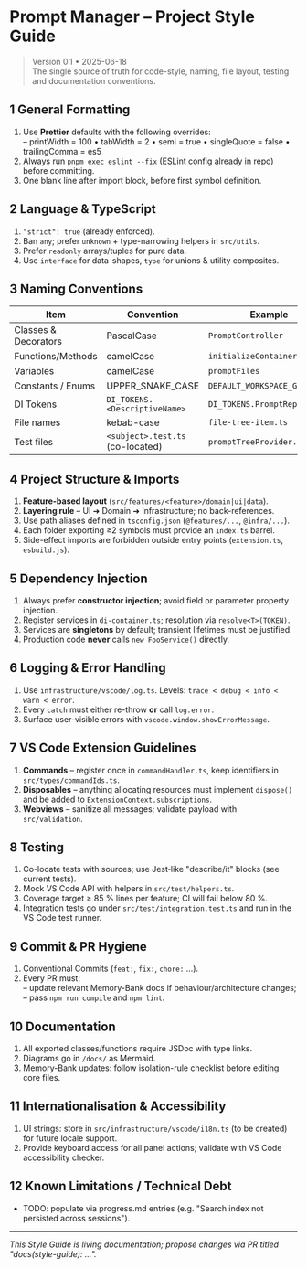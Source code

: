# Prompt Manager – Project Style Guide

> Version 0.1 • 2025-06-18  
> The single source of truth for code-style, naming, file layout, testing and documentation conventions.

## 1 General Formatting

1. Use **Prettier** defaults with the following overrides:  
   – printWidth = 100 • tabWidth = 2 • semi = true • singleQuote = false • trailingComma = es5
2. Always run `pnpm exec eslint --fix` (ESLint config already in repo) before committing.
3. One blank line after import block, before first symbol definition.

## 2 Language & TypeScript

1. `"strict": true` (already enforced).
2. Ban `any`; prefer `unknown` + type-narrowing helpers in `src/utils`.
3. Prefer `readonly` arrays/tuples for pure data.
4. Use `interface` for data-shapes, `type` for unions & utility composites.

## 3 Naming Conventions

| Item                 | Convention                       | Example                      |
| -------------------- | -------------------------------- | ---------------------------- |
| Classes & Decorators | PascalCase                       | `PromptController`           |
| Functions/Methods    | camelCase                        | `initializeContainer()`      |
| Variables            | camelCase                        | `promptFiles`                |
| Constants / Enums    | UPPER_SNAKE_CASE                 | `DEFAULT_WORKSPACE_GLOB`     |
| DI Tokens            | `DI_TOKENS.<DescriptiveName>`    | `DI_TOKENS.PromptRepository` |
| File names           | kebab-case                       | `file-tree-item.ts`          |
| Test files           | `<subject>.test.ts` (co-located) | `promptTreeProvider.test.ts` |

## 4 Project Structure & Imports

1. **Feature-based layout** (`src/features/<feature>/domain|ui|data`).
2. **Layering rule** – UI ➜ Domain ➜ Infrastructure; no back-references.
3. Use path aliases defined in `tsconfig.json` (`@features/...`, `@infra/...`).
4. Each folder exporting ≥2 symbols must provide an `index.ts` barrel.
5. Side-effect imports are forbidden outside entry points (`extension.ts`, `esbuild.js`).

## 5 Dependency Injection

1. Always prefer **constructor injection**; avoid field or parameter property injection.
2. Register services in `di-container.ts`; resolution via `resolve<T>(TOKEN)`.
3. Services are **singletons** by default; transient lifetimes must be justified.
4. Production code **never** calls `new FooService()` directly.

## 6 Logging & Error Handling

1. Use `infrastructure/vscode/log.ts`. Levels: `trace < debug < info < warn < error`.
2. Every `catch` must either re-throw **or** call `log.error`.
3. Surface user-visible errors with `vscode.window.showErrorMessage`.

## 7 VS Code Extension Guidelines

1. **Commands** – register once in `commandHandler.ts`, keep identifiers in `src/types/commandIds.ts`.
2. **Disposables** – anything allocating resources must implement `dispose()` and be added to `ExtensionContext.subscriptions`.
3. **Webviews** – sanitize all messages; validate payload with `src/validation`.

## 8 Testing

1. Co-locate tests with sources; use Jest‐like "describe/it" blocks (see current tests).
2. Mock VS Code API with helpers in `src/test/helpers.ts`.
3. Coverage target ≥ 85 % lines per feature; CI will fail below 80 %.
4. Integration tests go under `src/test/integration.test.ts` and run in the VS Code test runner.

## 9 Commit & PR Hygiene

1. Conventional Commits (`feat:`, `fix:`, `chore:` …).
2. Every PR must:  
   – update relevant Memory-Bank docs if behaviour/architecture changes;  
   – pass `npm run compile` and `npm lint`.

## 10 Documentation

1. All exported classes/functions require JSDoc with type links.
2. Diagrams go in `/docs/` as Mermaid.
3. Memory-Bank updates: follow isolation-rule checklist before editing core files.

## 11 Internationalisation & Accessibility

1. UI strings: store in `src/infrastructure/vscode/i18n.ts` (to be created) for future locale support.
2. Provide keyboard access for all panel actions; validate with VS Code accessibility checker.

## 12 Known Limitations / Technical Debt

- TODO: populate via progress.md entries (e.g. "Search index not persisted across sessions").

---

_This Style Guide is living documentation; propose changes via PR titled "docs(style-guide): ..."._
